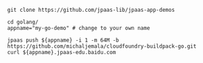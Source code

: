 
    git clone https://github.com/jpaas-lib/jpaas-app-demos

    cd golang/
    appname="my-go-demo" # change to your own name

    jpaas push ${appname} -i 1 -m 64M -b https://github.com/michaljemala/cloudfoundry-buildpack-go.git
    curl ${appname}.jpaas-edu.baidu.com

